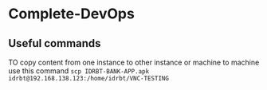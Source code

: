# Complete-DevOps


Useful commands
--
TO copy content from one instance to other instance or machine to machine use this command ```scp IDRBT-BANK-APP.apk idrbt@192.168.138.123:/home/idrbt/VNC-TESTING```
